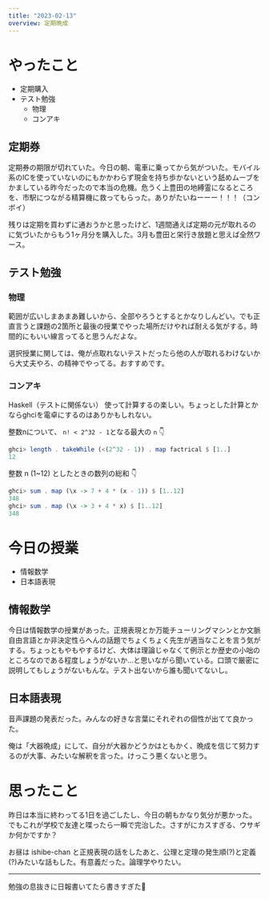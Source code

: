 ```yaml
---
title: "2023-02-13"
overview: 定期晩成
---
```


# やったこと

- 定期購入
- テスト勉強
  - 物理
  - コンアキ

## 定期券

定期券の期限が切れていた。今日の朝、電車に乗ってから気がついた。モバイル系のICを使っていないのにもかかわらず現金を持ち歩かないという舐めムーブをかましている昨今だったので本当の危機。危うく上豊田の地縛霊になるところを、市駅につながる精算機に救ってもらった。ありがたいねーーー！！！（コンボイ）

残りは定期を買わずに通おうかと思ったけど、1週間通えば定期の元が取れるのに気づいたからもう1ヶ月分を購入した。3月も豊田と栄行き放題と思えば全然ワース。

## テスト勉強

### 物理

範囲が広いしまあまあ難しいから、全部やろうとするとかなりしんどい。でも正直言うと課題の2箇所と最後の授業でやった場所だけやれば耐える気がする。時間的にもいい線言ってると思うんだよな。

選択授業に関しては、俺が点取れないテストだったら他の人が取れるわけないから大丈夫やろ、の精神でやってる。おすすめです。

### コンアキ

Haskell（テストに関係ない）
使って計算するの楽しい。ちょっとした計算とかならghciを電卓にするのはありかもしれない。

整数nについて、 `n! < 2^32 - 1`となる最大の `n` :point_down:

```haskell
ghci> length . takeWhile (<(2^32 - 1)) . map factrical $ [1..]
12
```

整数 n (1~12) としたときの数列の総和 :point_down:

```haskell
ghci> sum . map (\x -> 7 + 4 * (x - 1)) $ [1..12]
348
ghci> sum . map (\x -> 3 + 4 * x) $ [1..12]
348
```

# 今日の授業

- 情報数学
- 日本語表現

## 情報数学

今日は情報数学の授業があった。正規表現とか万能チューリングマシンとか文脈自由言語とか非決定性らへんの話題でちょくちょく先生が適当なことを言う気がする。ちょっともやもやするけど、大体は理論じゃなくて例示とか歴史の小咄のところなのである程度しょうがないか...と思いながら聞いている。口頭で厳密に説明してもしょうがないもんな。テスト出ないから誰も聞いてないし。

## 日本語表現

音声課題の発表だった。みんなの好きな言葉にそれぞれの個性が出てて良かった。

俺は「大器晩成」にして、自分が大器かどうかはともかく、晩成を信じて努力するのが大事、みたいな解釈を言った。けっこう悪くないと思う。

# 思ったこと

昨日は本当に終わってる1日を過ごしたし、今日の朝もかなり気分が悪かった。でもこれが学校で友達と喋ったら一瞬で完治した。さすがにカスすぎる、ウサギか何かですか？

お昼は ishibe-chan
と正規表現の話をしたあと、公理と定理の発生順(?)と定義(?)みたいな話もした。有意義だった。論理学やりたい。

---

勉強の息抜きに日報書いてたら書きすぎた:sauropod:
